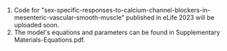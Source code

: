 
1. Code for "sex-specific-responses-to-calcium-channel-blockers-in-mesenteric-vascular-smooth-muscle" published in eLife 2023 will be uploaded soon.
2. The model's equations and parameters can be found in Supplementary Materials-Equations.pdf.
   
